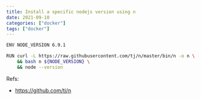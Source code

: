 ```yaml
---
title: Install a specific nodejs version using n
date: 2021-09-10
categories: ["docker"]
tags: ["docker"]
---
```


```sh
ENV NODE_VERSION 6.9.1

RUN curl -L https://raw.githubusercontent.com/tj/n/master/bin/n -o n \
    && bash n ${NODE_VERSION} \
    && node --version
```

Refs:

- https://github.com/tj/n
